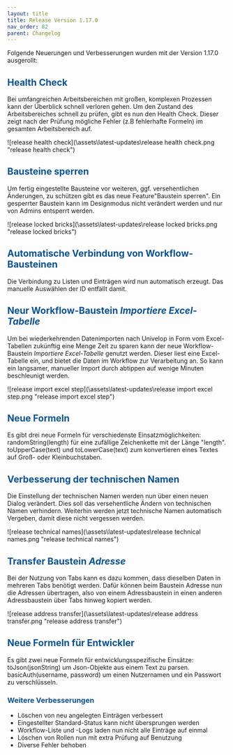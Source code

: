 ```yaml
---
layout: title
title: Release Version 1.17.0
nav_order: 82
parent: Changelog
---
```


Folgende Neuerungen und Verbesserungen wurden mit der Version 1.17.0 ausgerollt:

## <span style="color:#0b5394">**Health Check**</span>

Bei umfangreichen Arbeitsbereichen mit großen, komplexen Prozessen kann der Überblick schnell verloren gehen. Um den Zustand des Arbeitsbereiches schnell zu prüfen, gibt es nun den Health Check. Dieser zeigt nach der Prüfung mögliche Fehler (z.B fehlerhafte Formeln) im gesamten Arbeitsbereich auf.

![release health check](\assets\latest-updates\release health check.png "release health check")

## <span style="color:#0b5394">**Bausteine sperren**</span>

Um fertig eingestellte Bausteine vor weiteren, ggf. versehentlichen Änderungen, zu schützen gibt es das neue Feature"Baustein sperren".
Ein gesperrter Baustein kann im Designmodus nicht verändert werden und nur von Admins entsperrt werden.

![release locked bricks](\assets\latest-updates\release locked bricks.png "release locked bricks")

## <span style="color:#0b5394">**Automatische Verbindung von Workflow-Bausteinen**</span>

Die Verbindung zu Listen und Einträgen wird nun automatisch erzeugt.
Das manuelle Auswählen der ID entfällt damit.

## <span style="color:#0b5394">**Neur Workflow-Baustein _Importiere Excel-Tabelle_**</span>

Um bei wiederkehrenden Datenimporten nach Univelop in Form vom Excel-Tabellen zukünftig
eine Menge Zeit zu sparen kann der neue Workflow-Baustein _Importiere Excel-Tabelle_ genutzt werden.
Dieser liest eine Excel-Tabelle ein, und bietet die Daten im Workflow zur Verarbeitung an.
So kann ein langsamer, manueller Import durch abtippen auf wenige Minuten beschleunigt werden.

![release import excel step](\assets\latest-updates\release import excel step.png "release import excel step")

## <span style="color:#0b5394">**Neue Formeln**</span>

Es gibt drei neue Formeln für verschiedenste Einsatzmöglichkeiten:
randomString(length) für eine zufällige Zeichenkette mit der Länge "length".
toUpperCase(text) und toLowerCase(text) zum konvertieren eines Textes auf
Groß- oder Kleinbuchstaben.

## <span style="color:#0b5394">**Verbesserung der technischen Namen**</span>

Die Einstellung der technischen Namen werden nun über einen neuen Dialog verändert.
Dies soll das versehentliche Ändern von technischen Namen verhindern. Weiterhin werden jetzt technische Namen automatisch Vergeben, damit diese nicht vergessen werden.

![release technical names](\assets\latest-updates\release technical names.png "release technical names")

## <span style="color:#0b5394">**Transfer Baustein _Adresse_**</span>

Bei der Nutzung von Tabs kann es dazu kommen, dass dieselben Daten in mehreren Tabs benötigt werden.
Dafür können beim Baustein Adresse nun die Adressen übertragen, also von einem Adressbaustein in einen anderen Adressbaustein über Tabs hinweg kopiert werden.

![release address transfer](\assets\latest-updates\release address transfer.png "release address transfer")

## <span style="color:#0b5394">**Neue Formeln für Entwickler**</span>

Es gibt zwei neue Formeln für entwicklungsspezifische Einsätze:
toJson(jsonString) um Json-Objekte aus einem Text zu parsen.
basicAuth(username, password) um einen Nutzernamen und ein Passwort zu verschlüsseln.

### <span style="color:#0b5394">**Weitere Verbesserungen**</span>

-   Löschen von neu angelegten Einträgen verbessert
-   Eingestellter Standard-Status kann nicht übersprungen werden
-   Workflow-Liste und -Logs laden nun nicht alle Einträge auf einmal
-   Löschen von Rollen nun mit extra Prüfung auf Benutzung
-   Diverse Fehler behoben
